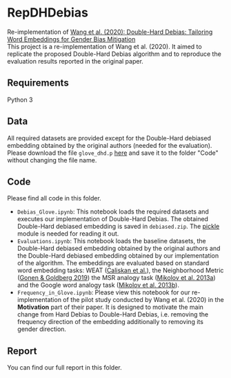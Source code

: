 # RepDHDebias
Re-implementation of [Wang et al. (2020): Double-Hard Debias: Tailoring Word Embeddings for Gender Bias Mitigation](https://arxiv.org/abs/2005.00965)  
This project is a re-implementation of Wang et al. (2020). It aimed to replicate the proposed Double-Hard Debias algorithm and to reproduce the evaluation results reported in the original paper.

## Requirements
Python 3

## Data
All required datasets are provided except for the Double-Hard debiased embedding obtained by the original authors (needed for the evaluation). Please download the file `glove_dhd.p` [here](www.cs.virginia.edu/~tw8cb/word_embeddings/) and save it to the folder "Code" without changing the file name.

## Code
Please find all code in this folder. 
* `Debias_Glove.ipynb`: This notebook loads the required datasets and executes our implementation of Double-Hard Debias. The obtained Double-Hard debiased embedding is saved in  `debiased.zip`. The [pickle](https://docs.python.org/3/library/pickle.html) module is needed for reading it out.
* `Evaluations.ipynb`: This notebook loads the baseline datasets, the Double-Hard debiased embedding obtained by the original authors and the Double-Hard debiased embedding obtained by our implementation of the algorithm. The embeddings are evaluated based on standard word embedding tasks: WEAT ([Caliskan et al.](https://arxiv.org/abs/1608.07187)), the Neighborhood Metric ([Gonen & Goldberg 2019](https://arxiv.org/abs/1903.03862)) the MSR analogy task ([Mikolov et al. 2013a](https://www.aclweb.org/anthology/N13-1090/)) and the Google word analogy task ([Mikolov et al. 2013b](https://arxiv.org/abs/1301.3781v3)).
* `Frequency_in_Glove.ipynb`: Please view this notebook for our re-implementation of the pilot study conducted by Wang et al. (2020) in the **Motivation** part of their paper. It is designed to motivate the main change from Hard Debias to Double-Hard Debias, i.e. removing the frequency direction of the embedding additionally to removing its gender direction.

## Report
You can find our full report in this folder.
